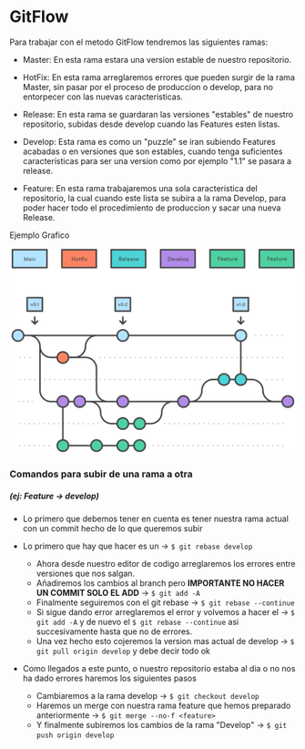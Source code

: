 # GitFlow

Para trabajar con el metodo GitFlow tendremos las siguientes ramas:
- Master: En esta rama estara una version estable de nuestro repositorio.

- HotFix: En esta rama arreglaremos errores que pueden surgir de la rama Master, sin pasar por el proceso de produccion o develop, para no entorpecer con las nuevas caracteristicas.

- Release: En esta rama se guardaran las versiones "estables" de nuestro repositorio, subidas desde develop cuando las Features esten listas.

- Develop: Esta rama es como un "puzzle" se iran subiendo Features acabadas o en versiones que son estables, cuando tenga suficientes caracteristicas para ser una version como por ejemplo "1.1" se pasara a release.

- Feature: En esta rama trabajaremos una sola caracteristica del repositorio, la cual cuando este lista se subira a la rama Develop, para poder hacer todo el procedimiento de produccion y sacar una nueva Release.


Ejemplo Grafico

![GraphicExample](media/ejemplo%20grafico%20branches.svg)


### Comandos para subir de una rama a otra
##### (ej: Feature -> develop)

- Lo primero que debemos tener en cuenta es tener nuestra rama actual con un commit hecho de lo que queremos subir

- Lo primero que hay que hacer es un -> ```$ git rebase develop```
    - Ahora desde nuestro editor de codigo arreglaremos los errores entre versiones que nos salgan.
    - Añadiremos los cambios al branch pero **IMPORTANTE NO HACER UN COMMIT SOLO EL ADD** -> ```$ git add -A```
    - Finalmente seguiremos con el git rebase -> ```$ git rebase --continue```
    - Si sigue dando error arreglaremos el error y volvemos a hacer el -> ```$ git add -A``` y de nuevo el ```$ git rebase --continue``` asi succesivamente hasta que no de errores.
    - Una vez hecho esto cojeremos la version mas actual de develop -> ```$ git pull origin develop``` y debe decir todo ok

- Como llegados a este punto, o nuestro repositorio estaba al dia o no nos ha dado errores haremos los siguientes pasos
    - Cambiaremos a la rama develop -> ```$ git checkout develop```
    - Haremos un merge con nuestra rama feature que hemos preparado anteriormente -> ```$ git merge --no-f <feature>```
    - Y finalmente subiremos los cambios de la rama "Develop" -> ```$ git push origin develop```